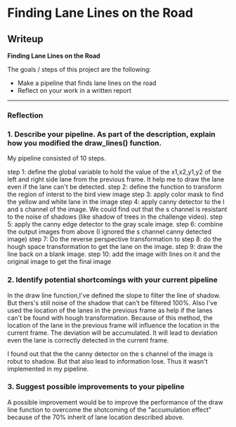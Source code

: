 # **Finding Lane Lines on the Road** 

## Writeup

**Finding Lane Lines on the Road**

The goals / steps of this project are the following:
* Make a pipeline that finds lane lines on the road
* Reflect on your work in a written report


[//]: # (Image References)


[image1]: ./examples/read_image.png

[image2]: ./examples/final_image.png

---

### Reflection

### 1. Describe your pipeline. As part of the description, explain how you modified the draw_lines() function.

My pipeline consisted of 10 steps. 

step 1: define the global variable to hold the value of the x1,x2,y1,y2 of the left and right side lane from the previous frame. It help me to draw the lane even if the lane can't be detected.
step 2: define the function to transform the region of interst to the bird view image
step 3: apply color mask to find the yellow and white lane in the image
step 4: apply canny detector to the l and s channel of the image. We could find out that the s channel is resistant to the noise of shadows (like shadow of trees in the challenge video).
step 5: apply the canny edge detector to the gray scale image.
step 6: combine the output images from above (I ignored the s channel canny detected image)
step 7: Do the reverse perspective transformation to
step 8: do the hough space transformation to get the lane on the image.
step 9: draw the line back on a blank image.
step 10: add the image with lines on it and the original image to get the final image




### 2. Identify potential shortcomings with your current pipeline


In the draw line function,I've defined the slope to filter the line of shadow. But thers's still noise of the shadow that can't be filtered 100%. Also I've used the location of the lanes in the previous frame as help if the lanes can't be found with hough transformation. Because of this method, the location of the lane in the previous frame will influence the location in the current frame. The deviation will be accumulated. It will lead to deviation even the lane is correctly detected in the current frame.

I found out that the the canny detector on the s channel of the image is robut to shadow. But that also lead to information lose. Thus it wasn't implemented in my pipeline.


### 3. Suggest possible improvements to your pipeline

A possible improvement would be to improve the performance of the draw line function to overcome the shotcoming of the "accumulation effect" because of the 70% inherit of lane location described above.


